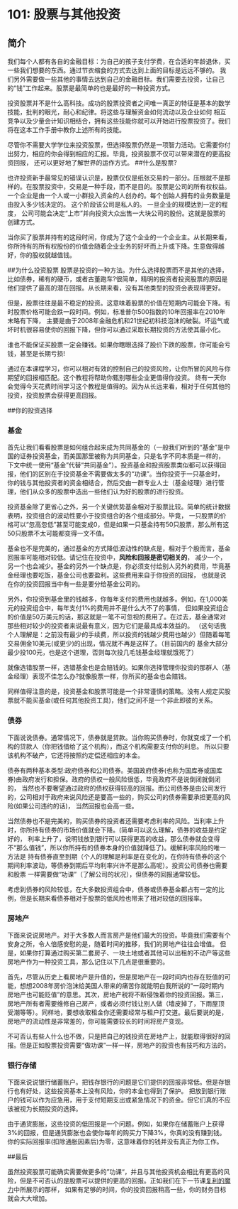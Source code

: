 # 101: 股票与其他投资
## 简介
我们每个人都有各自的金融目标：为自己的孩子支付学费，在合适的年龄退休，买一些我们想要的东西。通过节衣缩食的方式去达到上面的目标是远远不够的。
我们另外需要做一些其他的事情去达到自己的金融目标。我们需要去投资，让自己的“钱”工作起来。股票是最简单的也是最好的一种投资方式。

投资股票并不是什么高科技。成功的股票投资者之间唯一真正的特征是基本的数学技能，批判的眼光，耐心和纪律。将这些与理解资金如何流动以及企业如何
相互竞争以及少量会计知识相结合，拥有这些技能你就可以开始进行股票投资了。我们将在这本工作手册中教你上述所有的技能。

尽管你不需要大学学位来投资股票，但选择股票仍然是一项智力活动。它需要你付出努力，相应的你会得到相应的汇报。毕竟，投资股票不仅可以带来潜在的更高投资回报，
还可以更好地了解世界的运作方式。
##什么是股票?

也许投资新手最常见的错误认识是，股票仅仅是纸张交易的一部分。压根就不是那样的。在股票投资中，交易是一种手段，而不是目的。股票是公司的所有权权益。
一个企业是由一个人或一小群投入资金的人创办的。每个创始人拥有的业务数量是由投入多少钱决定的。 这个阶段该公司是私人的。 一旦企业的规模达到一定的程度，
公司可能会决定“上市”并向投资大众出售一大块公司的股份。这就是股票的创建方式。

当你买了股票并持有的这段时间，你成为了这个企业的一个企业主。从长期来看，你所持有的所有权股份的价值会随着企业业务的好坏而上升或下降。生意做得越好，你的股权就越值钱。

##为什么投资股票
股票是投资的一种方法。为什么选择股票而不是其他的选择，比如债券，稀有的硬币，或者古董跑车?很简单，精明的投资者投资股票的原因是
他们提供了最高的潜在回报。从长期来看，没有其他类型的投资会表现得更好。

但是，股票往往是最不稳定的投资。这意味着股票的价值在短期内可能会下降。有时股票价格可能会跌一段时间。例如，标准普尔500指数的10年回报率在2010年末略有下降，
主要是由于2008年金融危机和21世纪初科技泡沫的破裂。坏运气或坏时机很容易使你的回报下降，但你可以通过采取长期投资的方法使其最小化。

谁也不能保证买股票一定会赚钱。如果你瞎眼选择了股价下跌的股票，你可能会亏钱，甚至是长期亏损!

通过在本课程学习，你可以相对有效的控制自己的投资风险，让你所冒的风险与你期望的回报相匹配。这个教程将帮助你甄别哪些企业更值得你投资。
终有一天你会觉得今天花费时间学习这个教程是值得的。因为从长远来看，相对于任何其他的投资，投资股票会获得更高回报。

##你的投资选择

### 基金
首先让我们看看股票是如何组合起来成为共同基金的（一般我们听到的“基金”是中国的证券投资基金，而美国那里被称为共同基金，只是名字不同本质是一样的，
下文中统一使用“基金”代替“共同基金”）。投资基金和投资股票类似都可以获得回报，他们的区别在于投资基金不需要做太多的“功课”。当你投资于一只基金时，
你的钱与其他投资者的资金相结合，然后交由一群专业人士（基金经理）进行管理，他们从众多的股票中选出一些他们认为好的股票的进行投资。

投资基金除了更省心之外，另一个关键优势基金相对于股票比较。简单的统计数据表明，投资组合的波动性要小于投资组合的各个组成部分。毕竟，
一只股票的价格可以“忽高忽低”甚至可能变成0，但是如果一只基金持有50只股票，那么所有这50只股票不太可能都变得一文不值。

基金也不是完美的，通过基金的方式降低波动性的缺点是，相对于个股而言，基金回报率可能相对较低。请记住在投资中，**风险和回报是密切相关的**，
减少一个，另一个也会减少。基金的另外一个缺点是，你必须支付给别人另外的费用，毕竟基金经理也要吃饭，基金公司也要盈利。这些费用来自于你投资的回报，
也就是说在你的投资回报当中有一些是要分给基金公司的。

另外，你投资到基金里的钱越多，你每年支付的费用也就越多。例如，在1,000美元的投资组合中，每年支付1%的费用并不是什么大不了的事情，
但如果投资组合的价值是50万美元的话，那这就是一笔不可忽视的费用了。在过去，基金通常对那些相对较少的投资者来说最有意义，因为它们是最具成本效益的。
（这句话我个人理解是：之前没有最少的手续费，所以投资的钱越少费用也越少）但随着每笔交易佣金10美元(或更少)的出现，情况就不再是这样了。（目前国内的
基金大部分最少投100元，也是这个道理，否则每次投几毛钱基金经理就饿死了）

就像选错股票一样，选错基金也是会赔钱的。如果你选择管理你投资的那群人（基金经理）表现不佳怎么办?就像股票一样，你所买的基金也会赔钱。

同样值得注意的是，投资基金和股票可能是一个非常谨慎的策略。没有人规定买股票就不能买基金(或任何其他投资工具)，他们之间不是一个非此即彼的关系。
### 债券
下面说说债券。通常情况下，债券就是贷款。当你购买债券时，你就变成了一个机构的贷款人（你把钱借给了这个机构），而这个机构需要支付你的利息。
所以只要该机构不破产，它还将按照约定偿还相应的本金。

债券有两种基本类型:政府债券和公司债券。美国政府债券(也称为国库券或国库券)由政府发行和担保。政府的债权一般风险很低，毕竟政府不是说倒闭就倒闭的，
当然也不要奢望通过政府的债权获得较高的回报。而公司债券是由公司发行的，公司相对于政府来说风险还是要高一些的，购买公司的债券需要承担更高的风险(如果公司违约的话)，
当然回报也会高一些。

当然债券也不是完美的，购买债券的投资者还需要考虑利率的风险。当利率上升时，你所持有债券的市场价值就会下降。(简单可以这么理解，债券的收益是约定好的，
利率上升了，说明钱放到银行可以获得更高的收益，那么债券就会变得不“那么值钱”，所以你所持有的债券本身的价值就降低了)。缓解利率风险的唯一方法是
持有债券直至到期（个人的理解是利率是在变化的，在你持有债券的这个期间利率波动，等债券到期后平均利率兴许不是那么高呢）。投资公司债券也需要和股票
一样需要做“功课”（了解公司的状况），但债券的回报通常较低。

考虑到债券的风险较低，在大多数投资组合中，债券或债券基金都占有一定的比例，但是长期来看债券相对于股票的低风险也带来了相对较低的回报率。
### 房地产
下面来说说房地产。对于大多数人而言房产是他们最大的投资。毕竟我们需要有个安身之所，令人倍感安慰的是，随着时间的推移，我们的房地产往往会增值。
但是，如果你打算通过购买第二套房子、一块土地或者其他可以出租的不动产等这些房地产作为一种投资工具，那么记住以下几点是很重要的。

首先，尽管从历史上看房地产是升值的，但是房地产在一段时间内也存在贬值的可能，想想2008年房价泡沫给美国人带来的痛苦你就能明白我所说的“一段时期内
房地产也可能贬值”的意思。其次，房地产税将不断侵蚀着你的投资回报。第三，房地产所有者需要维修自己房产，或者必须付钱让别人做（墙皮掉了，下雨屋顶
受潮等等）。同样地，要想收取租金你还需要经常与租户打交道。最后要说的是，房地产的流动性是非常差的，你可能需要较长的时间将房产变现。

不可否认有些人什么也不做，只是把自己的钱投资在房地产上，就能取得很好的回报。但是正如股票投资需要“做功课”一样一样，房地产的投资也有技巧和方法的。
### 银行存储
下面来说说银行储蓄账户。把钱存银行的问题是它们提供的回报非常低。但是存银行也有好处，这些投资基本上没有风险，你的本金也得到了保护。
把放到银行账户的钱可以作为应急用，用于支付短期支出或紧急情况下的资金。但它们真的不应该被视为长期投资的选择。


由于通货膨胀，这些投资的低回报是一个问题。例如，如果你在储蓄账户上获得3%的回报，但是通货膨胀也会使你每年的购买力下降3%，你真的没有赚到钱。你的实际回报率(扣除通胀因素后)为零，这意味着你的钱并没有真正为你工作。

##最后

虽然投资股票可能确实需要做更多的”功课“，并且与其他投资机会相比有更高的风险，但是不可否认的是股票可以提供的更高的回报。正如我们在下一节课[复利的魔力](102.md)中所展示的那样，
如果有足够的时间，你的投资回报稍高一些，你的财务目标就会大大增加。